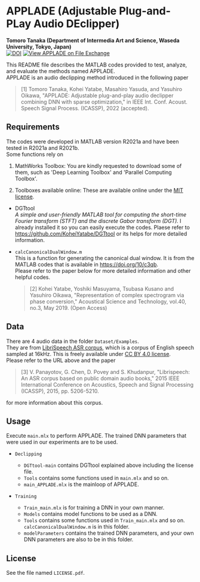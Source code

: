 # APPLADE (Adjustable Plug-and-PLay Audio DEclipper)
**Tomoro Tanaka (Department of Intermedia Art and Science, Waseda University, Tokyo, Japan)**\
[![DOI](https://zenodo.org/badge/456819164.svg)](https://zenodo.org/badge/latestdoi/456819164) [![View APPLADE on File Exchange](https://www.mathworks.com/matlabcentral/images/matlab-file-exchange.svg)](https://jp.mathworks.com/matlabcentral/fileexchange/106800-applade)

This README file describes the MATLAB codes provided to test, analyze, and evaluate the methods named APPLADE.\
APPLADE is an audio declipping method introduced in the following paper
>[1] Tomoro Tanaka, Kohei Yatabe, Masahiro Yasuda, and Yasuhiro Oikawa, "APPLADE: Adjustable plug-and-play audio declipper combining DNN with sparse optimization," in IEEE Int. Conf. Acoust. Speech Signal Process. (ICASSP), 2022 (accepted).

## Requirements
The codes were developed in MATLAB version R2021a and have been tested in R2021a and R2021b.\
Some functions rely on 

1. MathWorks Toolbox: You are kindly requested to download some of them, such as 'Deep Learning Toolbox' and 'Parallel Computing Toolbox'.

2. Toolboxes available online: These are available online under the [MIT license](https://opensource.org/licenses/mit-license.php).

- DGTtool\
  *A simple and user-friendly MATLAB tool for computing the short-time Fourier transform (STFT) and the discrete Gabor transform (DGT).*
  I already installed it so you can easily execute the codes. Plaese refer to https://github.com/KoheiYatabe/DGTtool or its helps for more detailed information.

- `calcCanonicalDualWindow.m`\
  This is a function for generating the canonical dual window. It is from the MATLAB codes that is available in https://doi.org/10/c3qb. \
  Please refer to the paper  below for more detailed information and other helpful codes.
  
  >[2] Kohei Yatabe, Yoshiki Masuyama, Tsubasa Kusano and Yasuhiro Oikawa, "Representation of complex spectrogram via phase conversion," Acoustical Science and Technology, vol.40, no.3, May 2019. (Open Access)

## Data
There are 4 audio data in the folder `Dataset/Examples`.\
They are from [LibriSpeech ASR corpus](https://www.openslr.org/12/), which is a corpus of English speech sampled at 16kHz.
This is freely available under [CC BY 4.0 license](https://creativecommons.org/licenses/by/4.0/).\
Please refer to the URL above and the paper

>[3] V. Panayotov, G. Chen, D. Povey and S. Khudanpur, "Librispeech: An ASR corpus based on public domain audio books," 2015 IEEE International Conference on Acoustics, Speech and Signal Processing (ICASSP), 2015, pp. 5206-5210.

for more information about this corpus.

## Usage
Execute `main.mlx` to perform APPLADE. The trained DNN parameters that were used in our experiments are to be used.

- `Declipping`
  - `DGTtool-main` contains DGTtool explained above including the license file.
  - `Tools` contains some functions used in `main.mlx` and so on.
  - `main_APPLADE.mlx` is the mainloop of APPLADE.

- `Training`
  - `Train_main.mlx` is for training a DNN in your own manner.
  - `Models` contains model functions to be used as a DNN.
  - `Tools` contains some functions used in `Train_main.mlx` and so on. `calcCanonicalDualWindow.m` is in this folder.
  - `modelParameters` contains the trained DNN parameters, and your own DNN parameters are also to be in this folder. 


## License
See the file named `LICENSE.pdf`.
